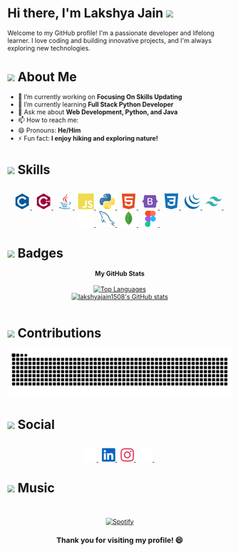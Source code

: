 # Hi there, I'm Lakshya Jain   <img src="https://d3beq4llg5odue.cloudfront.net/d34mgf%2Fpreview%2F67906012%2Fmain_large.gif?response-content-disposition=inline%3Bfilename%3D%22main_large.gif%22%3B&response-content-type=image%2Fgif&Expires=1749394886&Signature=FgKCpH8mrqZo5ITrkplREzwvDyFvg~-wKIFdK9jbLGkCic4LF3~8aw3-klWoYoBQFZe6lYScGq23~92SWJESebVfT3cC1xwsQz2asCkkW-HQ6RYAErMOxsHbrp~uE-ZCBdMsjkCq~7XZQFDfkMrLlbM1Yn61X~Qj6465Di1CLFmFTOSwHXIUCQXUR2RKz4gcEYWtGC9HsfgYhpk5pI~Ud3j7Hdg0dU5CqzmQUcR3kA1dzY5glo0-TUA4QPtQ7tsDHu~vNPaBti1AMYG5R7KDO~G8B1uiv6S5Wwcw6GbhWOOThXeL2~pRz1YOF6UiLj-gK4V5stkWwuwEdrUXgLggkw__&Key-Pair-Id=APKAJT5WQLLEOADKLHBQ" width="35">

Welcome to my GitHub profile! I'm a passionate developer and lifelong learner. I love coding and building innovative projects, and I'm always exploring new technologies.

<h1>
<img src="https://em-content.zobj.net/source/noto-emoji-animations/344/rocket_1f680.gif" width="30"> About Me
</h1>

- 🔭 I’m currently working on **Focusing On Skills Updating**
- 🌱 I’m currently learning **Full Stack Python Developer**
- 💬 Ask me about **Web Development, Python, and Java**
- 📫 How to reach me:
- 😄 Pronouns: **He/Him**
- ⚡ Fun fact: **I enjoy hiking and exploring nature!**


<h1>
 <img src="https://d2tcgf3zx24xll.cloudfront.net/s8wkgf%2Fpreview%2F67905968%2Fmain_large.gif?response-content-disposition=inline%3Bfilename%3D%22main_large.gif%22%3B&response-content-type=image%2Fgif&Expires=1749394807&Signature=eEgJJQp54zK89JruTXANG775GKsX3OOiokA3y9ufZyUW5NLee6yrbv5OON~zXUbseeOCLSJWHKxbIF2K9BB4WcpYIMGvf6A4CNWn2-rLsfEBke1zJV~8H4C7EiSBdW4~PifTdw3Cslp64oc5Q~9PFI8Zhik-eyPkl9enkW~B~gMu~F0o23efXwUWOOYe6DBfw7U~oc8sXEkm4~2RLas34TdptHyOyF9D5t1douE6T6288FsUIrv5g-cEnJ5pE-e3pPDLurNdeEfqpAfTFtILxpUuIu7L8wASvjzX6OFVo-W6qXSRgmJZf53qzb8ejfKE9uYBtb5TFVSUUxKQCXE3-Q__&Key-Pair-Id=APKAJT5WQLLEOADKLHBQ" width="40">  Skills 
</h1>


<div align="center">
<br/>
<a href="https://docs.microsoft.com/en-us/cpp/?view=msvc-170" target="_blank" rel="noreferrer"><picture>
<img height="36" width="36" src="https://raw.githubusercontent.com/ShahVandit8/profile-x/refs/heads/main/public/icons/skills/c-colored.svg" alt="C" />
</picture></a> &nbsp;
<a href="https://docs.microsoft.com/en-us/cpp/?view=msvc-170" target="_blank" rel="noreferrer"><picture>
<img height="36" width="36" src="https://raw.githubusercontent.com/ShahVandit8/profile-x/refs/heads/main/public/icons/skills/cplusplus-colored.svg" alt="C++" />
</picture></a> &nbsp;
<a href="https://www.oracle.com/java/" target="_blank" rel="noreferrer"><picture>
<img height="36" width="36" src="https://raw.githubusercontent.com/ShahVandit8/profile-x/refs/heads/main/public/icons/skills/java-colored.svg" alt="Java" />
</picture></a> &nbsp;
<a href="https://developer.mozilla.org/en-US/docs/Web/JavaScript" target="_blank" rel="noreferrer"><picture>
<img height="36" width="36" src="https://raw.githubusercontent.com/ShahVandit8/profile-x/refs/heads/main/public/icons/skills/javascript-colored.svg" alt="JavaScript" />
</picture></a> &nbsp;
<a href="https://www.python.org/" target="_blank" rel="noreferrer"><picture>
<img height="36" width="36" src="https://raw.githubusercontent.com/ShahVandit8/profile-x/refs/heads/main/public/icons/skills/python-colored.svg" alt="Python" />
</picture></a> &nbsp;
<a href="https://developer.mozilla.org/en-US/docs/Glossary/HTML5" target="_blank" rel="noreferrer"><picture>
<img height="36" width="36" src="https://raw.githubusercontent.com/ShahVandit8/profile-x/refs/heads/main/public/icons/skills/html5-colored.svg" alt="HTML5" />
</picture></a> &nbsp;
<a href="https://getbootstrap.com/" target="_blank" rel="noreferrer"><picture>
<img height="36" width="36" src="https://raw.githubusercontent.com/ShahVandit8/profile-x/refs/heads/main/public/icons/skills/bootstrap-colored.svg" alt="Bootstrap" />
</picture></a> &nbsp;
<a href="https://www.w3.org/TR/CSS/#css" target="_blank" rel="noreferrer"><picture>
<img height="36" width="36" src="https://raw.githubusercontent.com/ShahVandit8/profile-x/refs/heads/main/public/icons/skills/css3-colored.svg" alt="CSS3" />
</picture></a> &nbsp;
<a href="https://jquery.com/" target="_blank" rel="noreferrer"><picture>
<img height="36" width="36" src="https://raw.githubusercontent.com/ShahVandit8/profile-x/refs/heads/main/public/icons/skills/jquery-colored.svg" alt="JQuery" />
</picture></a> &nbsp;
<a href="https://tailwindcss.com/" target="_blank" rel="noreferrer"><picture>
<img height="36" width="36" src="https://raw.githubusercontent.com/ShahVandit8/profile-x/refs/heads/main/public/icons/skills/tailwindcss-colored.svg" alt="TailwindCSS" />
</picture></a> &nbsp;
<a href="https://www.djangoproject.com/" target="_blank" rel="noreferrer"><picture>
<img height="36" width="36" src="https://raw.githubusercontent.com/ShahVandit8/profile-x/refs/heads/main/public/icons/skills/django-colored-dark.svg" alt="Django" />
</picture></a> &nbsp;
<a href="https://www.mysql.com/" target="_blank" rel="noreferrer"><picture>
<img height="36" width="36" src="https://raw.githubusercontent.com/ShahVandit8/profile-x/refs/heads/main/public/icons/skills/mysql-colored.svg" alt="MySQL" />
</picture></a> &nbsp;
<a href="https://www.mongodb.com/" target="_blank" rel="noreferrer"><picture>
<img height="36" width="36" src="https://raw.githubusercontent.com/ShahVandit8/profile-x/refs/heads/main/public/icons/skills/mongodb-colored.svg" alt="MongoDB" />
</picture></a> &nbsp;
<a href="https://www.figma.com/" target="_blank" rel="noreferrer"><picture>
<img height="36" width="36" src="https://raw.githubusercontent.com/ShahVandit8/profile-x/refs/heads/main/public/icons/skills/figma-colored.svg" alt="Figma" />
</picture></a> &nbsp;
</div>

<h1>
<img src="https://media0.giphy.com/media/v1.Y2lkPTc5MGI3NjExbWo4NzNxNjF5djN2bXg4OGl3YWFsbnNhcmp2NHQ5MXhnMXh6b3hkdiZlcD12MV9pbnRlcm5hbF9naWZfYnlfaWQmY3Q9cw/gJnjM552Kz2uUQvJEf/giphy.gif" width="35"> Badges
</h1>
<div align="center">
  
#### My GitHub Stats


<a href="https://github.com/lakshyajain1508"><img src="https://github-readme-stats.vercel.app/api/top-langs/?username=lakshyajain1508&langs_count=10&title_color=ffffff&text_color=ffffff&icon_color=0891b2&bg_color=1c1917&hide_border=true&locale=en&custom_title=Top%20%Languages" alt="Top Languages" /></a> <br/>
<a href="http://www.github.com/lakshyajain1508"><img src="https://github-readme-stats.vercel.app/api?username=lakshyajain1508&hide=&count_private=true&title_color=ffffff&text_color=ffffff&icon_color=0891b2&bg_color=1c1917&hide_border=true&show_icons=true" alt="lakshyajain1508's GitHub stats" /></a> <br/><br/>

</div>

<h1>
<img src="https://d1qde0807mi10y.cloudfront.net/s2imgf%2Fpreview%2F67906026%2Fmain_large.gif?response-content-disposition=inline%3Bfilename%3D%22main_large.gif%22%3B&response-content-type=image%2Fgif&Expires=1749394970&Signature=fVxHTZV3yAppqXN4ksk5z6wIR6w~VsPaGLTqP0N1S~RjpJwvcAp3FH2BulzJEsQUojgMFcioTkCMbs8ZyIuf~FeT7Ybeapv31yLhl1zneBpWwNE2AGsYzXAehfH~JwJfgXnSFahKTwPJEPL58elCFPjEMq5qyUa8Aoi~CgxdEzHynYp1xcQeiJ2W6ZEuhr043TH5q~yXDhFIeuBRQn2D3xB6E-WhFpnzw2yJ~bsbD6uxTIHLtCA7W05Rgo11fDLeGNeJUaovJDjhaxyRcwR1KAWcUJMLxPc0oHj7jAEIrGpD~r2wLeh8QSE9Zfq7ARWQQ~QUDEhCmTnDG9BR7K7wng__&Key-Pair-Id=APKAJT5WQLLEOADKLHBQ" width="60"> Contributions
</h1>

<div align="center">
  
![snake gif](https://github.com/snortsniper15/snortsniper15/blob/output/github-snake.svg)
  
</div>

<h1>
<img src="https://d1qxrac4t1asb.cloudfront.net/g983if%2Fpreview%2F67907924%2Fmain_large.gif?response-content-disposition=inline%3Bfilename%3D%22main_large.gif%22%3B&response-content-type=image%2Fgif&Expires=1749401945&Signature=I4C3AledigXqb3iPZzZIuHwI5h38DCT6RuR4LW4BHoHvKyfEJNN42JQp1qtXaBpnPup0Wqjxwiw0ubskTuOTEuGC1XSxSgtMEAGltsFnXYOISkm9Q8f5I4Vi9K~9SYlp-IaUKZpcd48ASdxrBQuw9Q5wT3ecgdE5jos0qtEwCL6U2bnTvYJg8IUWuCPowFkQeGQ2DH6zMoknC~LdPGo-clYsCRWe8Hxd19VlDULFYUejlR1B9Jz9W~B4~Bdv3gE67LntJfFtXCCVF2rw9y1nbJ3jvqcORVGU71m1iTR1wtC1CKPOwZPoUoaRJou~Dq4qtrh182jIYAQoJ3z4lPtNZA__&Key-Pair-Id=APKAJT5WQLLEOADKLHBQ" width="35"> Social
</h1>

<div align="center">
<br/>

<a href="https://www.github.com/lakshyajain1508" target="_blank" rel="noreferrer">
<picture>
<img height="30" width="30" src="https://raw.githubusercontent.com/ShahVandit8/profile-x/refs/heads/main/public/icons/socials/github-dark.svg" alt="github" />
</picture>
</a> &nbsp;
<a href="https://www.linkedin.com/in/lakshya-jain-084136361" target="_blank" rel="noreferrer">
<picture>
<img height="30" width="30" src="https://raw.githubusercontent.com/ShahVandit8/profile-x/refs/heads/main/public/icons/socials/linkedin.svg" alt="linkedin" />
</picture>
</a> &nbsp;
<a href="https://www.instagram.com/lakshya_jain15_" target="_blank" rel="noreferrer">
<picture>
<img height="30" width="30" src="https://raw.githubusercontent.com/ShahVandit8/profile-x/refs/heads/main/public/icons/socials/instagram.svg" alt="instagram" />
</picture>
</a> &nbsp;
<a href="https://www.threads.net/@lakshya_jain15_" target="_blank" rel="noreferrer">
<picture>
<img height="30" width="30" src="https://raw.githubusercontent.com/ShahVandit8/profile-x/refs/heads/main/public/icons/socials/threads-dark.svg" alt="threads" />
</picture>
</a> &nbsp;
</div>

<h1>
<img src="https://d168ijdb11kbqj.cloudfront.net/c984if%2Fpreview%2F67907960%2Fmain_large.gif?response-content-disposition=inline%3Bfilename%3D%22main_large.gif%22%3B&response-content-type=image%2Fgif&Expires=1749402177&Signature=e9DYiaBohpSfUtOiixI46uWPhrRGhHjY5CuBpDAOc~UYSzBs6TwEBsPDcOErCq7BGtbuWANWm89XRzvuX82kt4UWASFbYWGwH5ndKkNQke-rSZlhzkJ-wcWFEb0pjWHTaw3S4iPsCnsbPEBeQXd3~wjtOzy2mmsSEkxw4xa~~YR5Zmojhwlge5djBwYDEXSsGkRr1pWy1JWlpJOkrS8PIoTLfCcS61aaFXPR8PVs4SIjV8D3SprqbsGzIl6YY-MyTh6SlZw46IUtK~A7TC~Dwkt84Qgi4~~5wLK4sYxG-D2qt2qclS0rd6r8nnH8KiypjLo60y2DHt5GRttCtNVnog__&Key-Pair-Id=APKAJT5WQLLEOADKLHBQ" width="40"> Music
</h1>
<div align=center>
<br/>
 
[![Spotify](https://spotify-for-readme-sigma.vercel.app/api/spotify)]([https://open.spotify.com/user/13vxh61m2o4xkfgcot0zkgi5j](https://open.spotify.com/user/31bjxihmptihm3wesx7ghiw4m2ei?si=4f87faddbb4040cd))


### Thank you for visiting my profile! 😄

</div>

